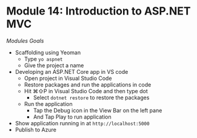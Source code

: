 # Module 14: Introduction to ASP.NET MVC

*Modules Goals*

-  Scaffolding using Yeoman 
   - Type ```yo aspnet```
   - Give the project a name 
-  Developing an ASP.NET Core app in VS code 
   - Open project in Visual Studio Code
   - Restore packages and run the applications in code 
   -  Hit  ⌘⇧P in Visual Studio Code and then type dot 
      - Select ```dotnet restore``` to restore the packages 
   - Run the application 
     - Tap the Debug icon in the View Bar on the left pane
     - And Tap Play to run application 
  - Show application running in at ```http://localhost:5000```
-  Publish to Azure 

